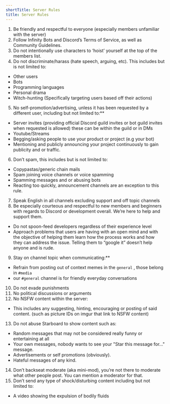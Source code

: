 ```yaml
---
shortTitle: Server Rules
title: Server Rules
---
```


1. Be friendly and respectful to everyone (especially members unfamiliar with the server)
2. Follow Infinity Bots and Discord’s Terms of Service, as well as Community Guidelines.
3. Do not intentionally use characters to ‘hoist’ yourself at the top of the members list.
4. Do not discriminate/harass (hate speech, arguing, etc). This includes but is not limited to:
  - Other users
  - Bots
  - Programming languages
  - Personal drama
  - Witch-hunting (Specifically targeting users based off their actions)
5. No self-promotion/advertising, unless it has been requested by a different user, including but not limited to:**
  - Server invites (providing official Discord guild invites or bot guild invites when requested is allowed) these can be within the guild or in DMs
  - Youtube/Streams
  - Begging/asking people to use your product or project (e.g your bot)
  - Mentioning and publicly announcing your project continuously to gain publicity and or traffic.
6. Don’t spam, this includes but is not limited to:
  - Copypastas/generic chain mails
  - Spam joining voice channels or voice spamming
  - Spamming messages and or abusing bots
  - Reacting too quickly, announcement channels are an exception to this rule.
7. Speak English in all channels excluding support and off topic channels
8. Be especially courteous and respectful to new members and beginners with regards to Discord or development overall. We’re here to help and support them.
  - Do not spoon-feed developers regardless of their experience level 
  - Approach problems that users are having with an open mind and with the objective of helping them learn how the process works and how they can address the issue. Telling them to “google it” doesn’t help anyone and is rude. 
9. Stay on channel topic when communicating:**
  - Refrain from posting out of context memes in the `general` , those belong in `#media`
  - our `#general` channel  is for friendly everyday conversations
10. Do not evade punishments
11. No political discussions or arguments
12. No NSFW content within the server: 
   - This includes any suggesting, hinting, encouraging or posting of said content. (such as picture IDs on imgur that link to NSFW content)
13. Do not abuse Starboard to show content such as:
   - Random messages that may not be considered really funny or entertaining at all
   - Your own messages, nobody wants to see your "Star this message for..." message.
   - Advertisements or self promotions (obviously).
   - Hateful messages of any kind.
14. Don’t backseat moderate (aka mini-mod), you’re not there to moderate what other people post. You can mention a moderator for that.
15. Don’t send any type of shock/disturbing content including but not limited to:
   - A video showing the expulsion of bodily fluids
